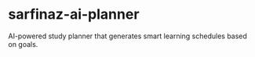 # sarfinaz-ai-planner
AI-powered study planner that generates smart learning schedules based on goals.
